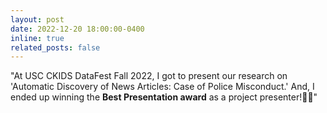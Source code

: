 ```yaml
---
layout: post
date: 2022-12-20 18:00:00-0400
inline: true
related_posts: false
---
```


"At USC CKIDS DataFest Fall 2022, I got to present our research on 'Automatic Discovery of News Articles: Case of Police Misconduct.' And, I ended up winning the **Best Presentation award** as a project presenter!🐣🐣"